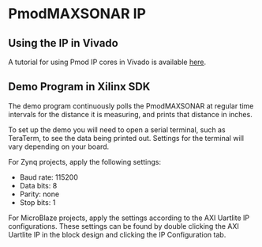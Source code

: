 PmodMAXSONAR IP
==============

Using the IP in Vivado
--------------
A tutorial for using Pmod IP cores in Vivado is available [here](https://reference.digilentinc.com/learn/programmable-logic/tutorials/pmod-ips/start).

Demo Program in Xilinx SDK
--------------
The demo program continuously polls the PmodMAXSONAR at regular time intervals
for the distance it is measuring, and prints that distance in inches.

To set up the demo you will need to open a serial terminal, such as TeraTerm, to
see the data being printed out. Settings for the terminal will vary depending on
your board.

For Zynq projects, apply the following settings:
- Baud rate: 115200
- Data bits: 8
- Parity:    none
- Stop bits: 1

For MicroBlaze projects, apply the settings according to the AXI Uartlite IP
configurations. These settings can be found by double clicking the AXI Uartlite
IP in the block design and clicking the IP Configuration tab.
